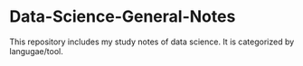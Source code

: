 # Data-Science-General-Notes
This repository includes my study notes of data science. It is categorized by langugae/tool.
